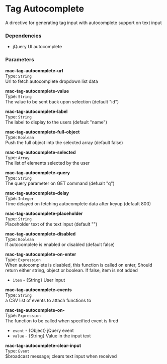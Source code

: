 
Tag Autocomplete
===
A directive for generating tag input with autocomplete support on text input  
  
### Dependencies
- jQuery UI autocomplete  

### Parameters
**mac-tag-autocomplete-url**  
Type: `String`  
Url to fetch autocomplete dropdown list data  
  
**mac-tag-autocomplete-value**  
Type: `String`  
The value to be sent back upon selection (default "id")  
  
**mac-tag-autocomplete-label**  
Type: `String`  
The label to display to the users (default "name")  
  
**mac-tag-autocomplete-full-object**  
Type: `Boolean`  
Push the full object into the selected array (default false)  
  
**mac-tag-autocomplete-selected**  
Type: `Array`  
The list of elements selected by the user  
  
**mac-tag-autocomplete-query**  
Type: `String`  
The query parameter on GET command (defualt "q")  
  
**mac-tag-autocomplete-delay**  
Type: `Integer`  
Time delayed on fetching autocomplete data after keyup  (default 800)  
  
**mac-tag-autocomplete-placeholder**  
Type: `String`  
Placeholder text of the text input (default "")  
  
**mac-tag-autocomplete-disabled**  
Type: `Boolean`  
If autocomplete is enabled or disabled (default false)  
  
**mac-tag-autocomplete-on-enter**  
Type: `Expression`  
When autocomplete is disabled, this function is called on enter, Should return either string, object or boolean. If false, item is not added  
- `item` - {String} User input  
  
**mac-tag-autocomplete-events**  
Type: `String`  
a CSV list of events to attach functions to  
  
**mac-tag-autocomplete-on-**  
Type: `Expression`  
The function to be called when specified event is fired  
- `event` - {Object} jQuery event  
- `value` - {String} Value in the input text  
  
**mac-tag-autocomplete-clear-input**  
Type: `Event`  
$broadcast message; clears text input when received  
  

